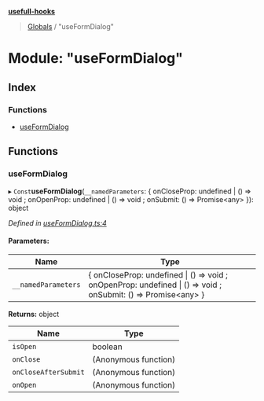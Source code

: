 **[usefull-hooks](../README.md)**

> [Globals](../README.md) / "useFormDialog"

# Module: "useFormDialog"

## Index

### Functions

* [useFormDialog](_useformdialog_.md#useformdialog)

## Functions

### useFormDialog

▸ `Const`**useFormDialog**(`__namedParameters`: { onCloseProp: undefined \| () => void ; onOpenProp: undefined \| () => void ; onSubmit: () => Promise<any\>  }): object

*Defined in [useFormDialog.ts:4](https://github.com/FujiHaruka/usefull-hooks/blob/master/src/useFormDialog.ts#L4)*

#### Parameters:

Name | Type |
------ | ------ |
`__namedParameters` | { onCloseProp: undefined \| () => void ; onOpenProp: undefined \| () => void ; onSubmit: () => Promise<any\>  } |

**Returns:** object

Name | Type |
------ | ------ |
`isOpen` | boolean |
`onClose` | (Anonymous function) |
`onCloseAfterSubmit` | (Anonymous function) |
`onOpen` | (Anonymous function) |
